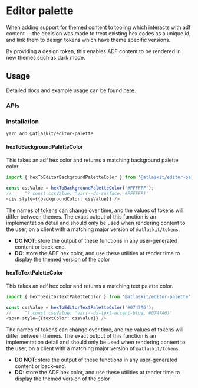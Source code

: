 # Editor palette

When adding support for themed content to tooling which interacts with
adf content -- the decision was made to treat existing hex codes as a
unique id, and link them to design tokens which have theme specific
versions.

By providing a design token, this enables ADF content to be rendered in new themes such as dark mode.

## Usage

Detailed docs and example usage can be found [here](https://atlaskit.atlassian.com/packages/editor/editor-palette).

### APIs

### Installation

```sh
yarn add @atlaskit/editor-palette
```

#### hexToBackgroundPaletteColor

This takes an adf hex color and returns a matching background palette color.

```ts
import { hexToEditorBackgroundPaletteColor } from '@atlaskit/editor-palette';

const cssValue = hexToBackgroundPaletteColor('#FFFFFF');
//     ^? const cssValue: 'var(--ds-surface, #FFFFFF)'
<div style={{backgroundColor: cssValue}} />
```

The names of tokens can change over time, and the values of tokens will differ between themes.
The exact output of this function is an implementation detail and should only be used when rendering
content to the user, on a client with a matching major version of `@atlaskit/tokens`.
- **DO NOT**: store the output of these functions in any user-generated content or back-end.
- **DO**: store the ADF hex color, and use these utilities at render time to display the themed version of the color


#### hexToTextPaletteColor

This takes an adf hex color and returns a matching text palette color.

```ts
import { hexToEditorTextPaletteColor } from '@atlaskit/editor-palette';

const cssValue = hexToEditorTextPaletteColor('#0747A6');
//     ^? const cssValue: 'var(--ds-text-accent-blue, #0747A6)'
<span style={{textColor: cssValue}} />
```

The names of tokens can change over time, and the values of tokens will differ between themes.
The exact output of this function is an implementation detail and should only be used when rendering
content to the user, on a client with a matching major version of `@atlaskit/tokens`.
- **DO NOT**: store the output of these functions in any user-generated content or back-end.
- **DO**: store the ADF hex color, and use these utilities at render time to display the themed version of the color
